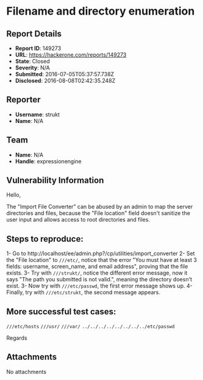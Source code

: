 # Filename and directory enumeration

## Report Details
- **Report ID**: 149273
- **URL**: https://hackerone.com/reports/149273
- **State**: Closed
- **Severity**: N/A
- **Submitted**: 2016-07-05T05:37:57.738Z
- **Disclosed**: 2016-08-08T02:42:35.248Z

## Reporter
- **Username**: strukt
- **Name**: N/A

## Team
- **Name**: N/A
- **Handle**: expressionengine

## Vulnerability Information
Hello,

The "Import File Converter" can be abused by an admin to map the server directories and files, because the "File location" field doesn't sanitize the user input and allows access to root directories and files.

## Steps to reproduce:
1- Go to http://localhost/ee/admin.php?/cp/utilities/import_converter
2- Set the "File location" to `///etc/`, notice that the error "You must have at least 3 fields: username, screen_name, and email address", proving that the file exists.
3- Try with `///strukt/`, notice the different error message, now it says "The path you submitted is not valid.", meaning the directory doesn't exist.
3- Now try with `///etc/passwd`, the first error message shows up.
4- Finally, try with `///etc/strukt`, the second message appears.

## More successful test cases:
`///etc/hosts`
`///usr/`
`///var/`
`../../../../../../../../etc/passwd`

Regards

## Attachments
No attachments
